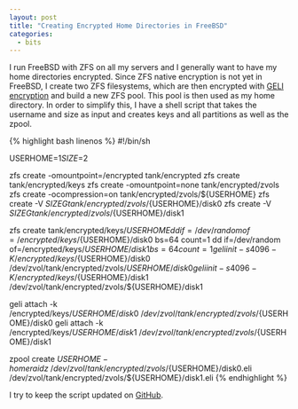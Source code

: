 ```yaml
---
layout: post
title: "Creating Encrypted Home Directories in FreeBSD"
categories:
  - bits
---
```


I run FreeBSD with ZFS on all my servers and I generally want to have my home
directories encrypted. Since ZFS native encryption is not yet in FreeBSD, I
create two ZFS filesystems, which are then encrypted with [GELI
encryption][geli] and build a new ZFS pool. This pool is then used as my home
directory. In order to simplify this, I have a shell script that takes the
username and size as input and creates keys and all partitions as well as the
zpool.

{% highlight bash linenos %}
#!/bin/sh

USERHOME=$1
SIZE=$2

zfs create -omountpoint=/encrypted tank/encrypted
zfs create tank/encrypted/keys
zfs create -omountpoint=none tank/encrypted/zvols
zfs create -ocompression=on tank/encrypted/zvols/${USERHOME}
zfs create -V ${SIZE}G tank/encrypted/zvols/${USERHOME}/disk0
zfs create -V ${SIZE}G tank/encrypted/zvols/${USERHOME}/disk1

zfs create tank/encrypted/keys/${USERHOME}
dd if=/dev/random of=/encrypted/keys/${USERHOME}/disk0 bs=64 count=1
dd if=/dev/random of=/encrypted/keys/${USERHOME}/disk1 bs=64 count=1
geli init -s 4096 -K /encrypted/keys/${USERHOME}/disk0 \
/dev/zvol/tank/encrypted/zvols/${USERHOME}/disk0
geli init -s 4096 -K /encrypted/keys/${USERHOME}/disk1 \
/dev/zvol/tank/encrypted/zvols/${USERHOME}/disk1

geli attach -k /encrypted/keys/${USERHOME}/disk0 \
/dev/zvol/tank/encrypted/zvols/${USERHOME}/disk0
geli attach -k /encrypted/keys/${USERHOME}/disk1 \
/dev/zvol/tank/encrypted/zvols/${USERHOME}/disk1

zpool create ${USERHOME}-home raidz \
/dev/zvol/tank/encrypted/zvols/${USERHOME}/disk0.eli \
/dev/zvol/tank/encrypted/zvols/${USERHOME}/disk1.eli
{% endhighlight %}

I try to keep the script updated on [GitHub][script].


[geli]: http://www.freebsd.org/doc/handbook/disks-encrypting.html
[script]: https://github.com/mrtazz/bin/blob/master/create_encrypted_zfs_home.sh
